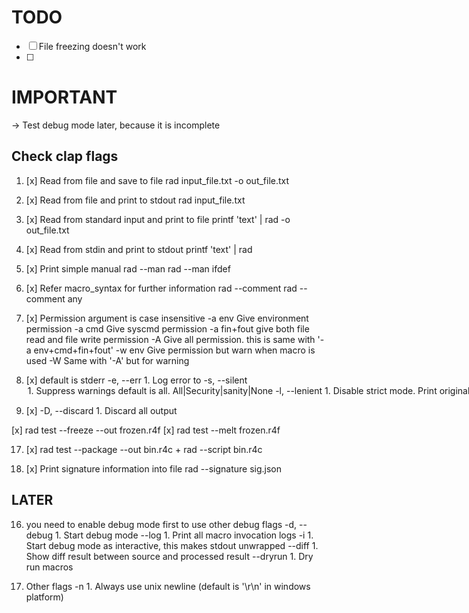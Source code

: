 # TODO

* [ ] File freezing doesn't work
* [ ] 

# IMPORTANT

-> Test debug mode later, because it is incomplete

## Check clap flags

1. [x] Read from file and save to file
rad input_file.txt -o out_file.txt

2. [x] Read from file and print to stdout 
rad input_file.txt

3. [x] Read from standard input and print to file
printf 'text' | rad -o out_file.txt

4. [x] Read from stdin and print to stdout 
printf 'text' | rad 

5. [x] Print simple manual
rad --man 
rad --man ifdef

8. [x] Refer macro_syntax for further information
rad --comment
rad --comment any

11. [x] Permission argument is case insensitive
-a env                Give environment permission
-a cmd                Give syscmd permission
-a fin+fout           give both file read and file write permission
-A                    Give all permission. this is same with '-a env+cmd+fin+fout'
-w env                Give permission but warn when macro is used
-W                    Same with '-A' but for warning

13. [x] default is stderr
-e, --err <FILE>      1. Log error to <FILE>
-s, --silent <OPTION> 1. Suppress warnings default is all. All|Security|sanity|None
-l, --lenient         1. Disable strict mode. Print original if macro doesn't exist.
-p, --purge           1. Purge mode, print nothing if a macro doesn't exist.
    --assert          1. Enable assertion mode

17. [x] -D, --discard         1. Discard all output

[x] rad test --freeze --out frozen.r4f
[x] rad test --melt frozen.r4f 


17. [x] rad test --package --out bin.r4c + rad --script bin.r4c

22. [x] Print signature information into file
rad --signature sig.json

## LATER

16. you need to enable debug mode first to use other debug flags
-d, --debug           1. Start debug mode
    --log             1. Print all macro invocation logs
-i                    1. Start debug mode as interactive, this makes stdout unwrapped
    --diff            1. Show diff result between source and processed result
    --dryrun          1. Dry run macros

17. Other flags
-n                    1. Always use unix newline (default is '\r\n' in windows platform)

